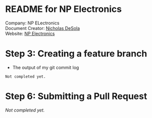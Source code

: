 # README for NP Electronics
Company: NP ELectronics<br/>
Document Creator: [Nicholas DeSola](nicholas.desola@npelectronics.us)<br/>
Website: [NP Electronics](npelectronics.us)<br/>


# Step 3: Creating a feature branch
- The output of my git commit log
```
Not completed yet.
```

# Step 6: Submitting a Pull Request
_Not completed yet._
